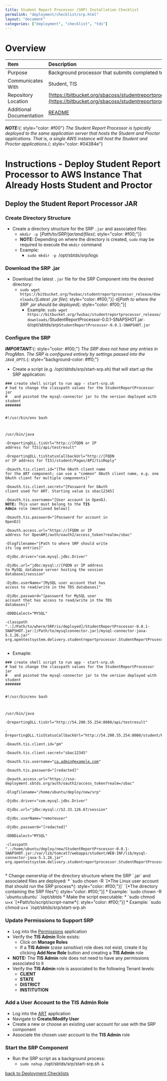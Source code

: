 ```yaml
---
title: Student Report Processor (SRP) Installation Checklist
permalink: "deployment/checklist/srp.html"
layout: "document"
categories: ["deployment", "checklist", "tds"]
---
```


# Overview

| Item | Description |
|:-----|:------------|
| Purpose | Background processor that submits completed tests to TIS |
| Communicates With | Student, TIS |
| Repository Location | [https://bitbucket.org/sbacoss/studentreportprocessor_release](https://bitbucket.org/sbacoss/studentreportprocessor_release) |
| Additional Documentation | [README](https://bitbucket.org/sbacoss/studentreportprocessor_release/src/8d545cf5e698d6e1b7fc326b07357f24312c8fec/README.md?at=default&fileviewer=file-view-default) |

***NOTE:***{: style="color: #f00"} *The Student Report Processor is typically deployed to the same application server that hosts the Student and Proctor applications.  That is, a single AWS instance will host the Student and Proctor applications.*{: style="color: #04384e"}

# Instructions - Deploy Student Report Processor to AWS Instance That Already Hosts Student and Proctor

## Deploy the Student Report Processor JAR

### Create Directory Structure
* Create a directory structure for the SRP `.jar` and associated files:
  * `mkdir -p `[*Path/to/SRP/jar/and/files*{: style="color: #f00;"}]
  * **NOTE:** Depending on where the directory is created, `sudo` may be required to execute the `mkdir` command
  * Example:
    * `sudo mkdir -p `<span class="placeholder-example">/opt/sbtds/srp/logs</span>

### Download the SRP .jar
* Download the latest `.jar` file for the SRP Component into the desired directory:
  * `sudo wget https://bitbucket.org/fwsbac/studentreportprocessor_release/downloads/`[*Latest .jar file*{: style="color: #f00;"}]` -O `[*Path to where the SRP .jar should be deployed*{: style="color: #f00;"}]
    * Example: `sudo wget https://bitbucket.org/fwsbac/studentreportprocessor_release/downloads/`<span class="placeholder-example">StudentReportProcessor-0.0.1-SNAPSHOT.jar</span>` -O `<span class="placeholder-example">/opt/sbtds/srp</span>`StudentReportProcessor-0.0.1-SNAPSHOT.jar`

### Configure the SRP
***IMPORTANT:***{: style="color: #f00;"} *The SRP does not have any entries in ProgMan.  The SRP is configured entirely by settings passed into the `JAVA_OPTS`.*{: style="background-color: #ff0;"}

* Create a script (e.g. <span class="placeholder-example">/opt/sbtds/srp/start-srp.sh</span>) that will start up the SRP application:

<div class="highlighter-rouge">
<pre class="highlight">
<code>### create shell script to run app - start-srp.sh
# had to change the classpath values for the StudentReportProcessor jar
#   and pointed the mysql-connector jar to the version deployed with student
#######

#!/usr/bin/env bash

/usr/bin/java \
    -DreportingDLL.tisUrl="http://[<span class="placeholder">FQDN or IP address for TIS</span>]/api/testresult" \
    -DreportingDLL.tisStatusCallbackUrl="http://[<span class="placeholder">FQDN or IP address for TIS</span>]/student/Pages/API/tisReply" \
    -Doauth.tis.client.id="[<span class="placeholder">The OAuth client name for the ART component; can use a "common" OAuth client name, e.g. one OAuth client for multiple components</span>]" \
    -Doauth.tis.client.secret="[<span class="placeholder">Password for OAuth client used for ART.  Starting value is sbac12345</span>] \
    -Doauth.tis.username="[<span class="placeholder">User account in OpenDJ.  <strong>NOTE:</strong> This user must belong to the <strong>TIS Admin</strong> role (mentioned below)</span>] \
    -Doauth.tis.password="[<span class="placeholder">Password for account in OpenDJ</span>] \
    -Doauth.access.url="https://[<span class="placeholder">FQDN or IP address for OpenAM</span>]/auth/oauth2/access_token?realm=/sbac" \
    -Dlogfilename="[<span class="placeholder">Path to where SRP should write its log entries</span>]" \
    -Djdbc.driver="com.mysql.jdbc.Driver" \
    -Djdbc.url="jdbc:mysql://[<span class="placeholder">FQDN or IP address to MySQL database server hosting the session database</span>]/session" \
    -Djdbc.userName="[<span class="placeholder">MySQL user account that has access to read/write in the TDS databases</span>]" \
    -Djdbc.password="[<span class="placeholder">password for MySQL user account that has access to read/write in the TDS databases</span>]" \
    -DDBDialect="MYSQL" \
    -classpath ".:[<span class="placeholder">/Path/to/where/SRP/is/deployed</span>]/StudentReportProcessor-0.0.1-SNAPSHOT.jar:[<span class="placeholder">/Path/to/mysqlconnector.jar</span>]/mysql-connector-java-5.1.26.jar" org.opentestsystem.delivery.studentreportprocessor.StudentReportProcessor</code>
</pre>
</div>

* Exmaple:

<div class="highlighter-rouge">
<pre class="highlight">
<code>### create shell script to run app - start-srp.sh
# had to change the classpath values for the StudentReportProcessor jar
#   and pointed the mysql-connector jar to the version deployed with student
#######

#!/usr/bin/env bash

/usr/bin/java \
    -DreportingDLL.tisUrl="http://<span class="placeholder-example">54.200.55.254:8080</span>/api/testresult" \
    -DreportingDLL.tisStatusCallbackUrl="http://<span class="placeholder-example">54.200.55.254:8080</span>/student/Pages/API/tisReply" \
    -Doauth.tis.client.id="<span class="placeholder-example">pm</span>" \
    -Doauth.tis.client.secret="<span class="placeholder-example">sbac12345</span>" \
    -Doauth.tis.username="<span class="placeholder-example">ca.admin@example.com</span>" \
    -Doauth.tis.password="<span class="placeholder-example">[redacted]</span>" \
    -Doauth.access.url="https://<span class="placeholder-example">sso-deployment.sbtds.org</span>/auth/oauth2/access_token?realm=/sbac" \
    -Dlogfilename="<span class="placeholder-example">/home/ubuntu/deploy/new/srp</span>" \
    -Djdbc.driver="com.mysql.jdbc.Driver" \
    -Djdbc.url="jdbc:mysql://<span class="placeholder-example">52.33.126.67</span>/session" \
    -Djdbc.userName="<span class="placeholder-example">remoteuser</span>" \
    -Djdbc.password="<span class="placeholder-example">[redacted]</span>" \
    -DDBDialect="MYSQL" \
    -classpath ".:<span class="placeholder-example">/home/ubuntu/deploy/new</span>/StudentReportProcessor-0.0.1-SNAPSHOT.jar:<span class="placeholder-example">/var/lib/tomcat7/webapps/student/WEB-INF/lib</span>/mysql-connector-java-5.1.26.jar" org.opentestsystem.delivery.studentreportprocessor.StudentReportProcessor</code>
</pre>
</div>
* Change ownership of the directory structure where the SRP `.jar` and associated files are deployed:
  * `sudo chown -R `[*The Linux user account that should run the SRP process*{: style="color: #f00;"}]` `[*The directory containing the SRP files*{: style="color: #f00;"}]
    * Example: `sudo chown -R `<span class="placeholder-example">ubuntu:ubuntu</span>` `<span class="placeholder-example">/opt/sbtds</span>
* Make the script executable:
  * `sudo chmod u+x `[*Path/to/script/script-name*{: style="color: #f00;"}]
    * Example: `sudo chmod u+x `<span class="placeholder-example">/opt/sbtds/srp/start-srp.sh</span>

### Update Permissions to Support SRP
* Log into the [Permissions](permissions.html) application
* Verify the **TIS Admin** Role exists:
  * Click on **Manage Roles**
  * If a **TIS Admin** (*case sensitive*) role does not exist, create it by clicking **Add New Role** button and creating a **TIS Admin** role
* **NOTE:** The **TIS Admin** role does not need to have any permissions associated to it
* Verify the **TIS Admin** role is associated to the following Tenant levels:
  * **CLIENT**
  * **STATE**
  * **DISTRICT**
  * **INSTITUTION**

### Add a User Account to the TIS Admin Role
* Log into the [ART](art.html) application
* Navigate to **Create/Modify User**
* Create a new or choose an existing user account for use with the SRP component
* Associate the chosen user account to the **TIS Admin** role

### Start the SRP Component
* Run the SRP script as a background process:
  * `sudo nohup `<span class="placeholder-example">/opt/sbtds/srp/start-srp.sh</span>` &`

[back to Deployment Checklists](index.html)